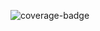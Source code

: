 ![coverage-badge](https://img.shields.io/badge/coverage-89.5%25-green?cacheSeconds=86400&style=flat)
